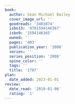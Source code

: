 ```yaml
---
book:
  author: Sean Michael Bailey
  cover_image_url: ''
  goodreads: '3401074'
  isbn13: '9781594146367'
  isbn9: '1594146365'
  owned: ''
  pages: '403'
  publication_year: '2008'
  series: ''
  series_position: '2008'
  spine_color: ''
  tags: ''
  title: '1787'
plan:
  date_added: 2023-01-01
review:
  date_read: '2010-01-06'
  rating: '1'
---
```

